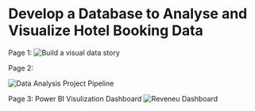 # Develop a Database to Analyse and Visualize Hotel Booking Data

Page 1:
![Build a visual data story](https://user-images.githubusercontent.com/64422300/148650876-e2c3781a-9d7f-4dc6-afc7-0d6b1674f699.jpg)

Page 2: 

![Data Analysis Project Pipeline](https://user-images.githubusercontent.com/64422300/148651321-4d76e66a-ca2c-471a-adee-2092f4c997d5.png)

Page 3: Power BI Visulization Dashboard
![Reveneu Dashboard](https://user-images.githubusercontent.com/64422300/148651686-2b322a38-15fa-45b1-8cf5-e83b87cca69a.png)
